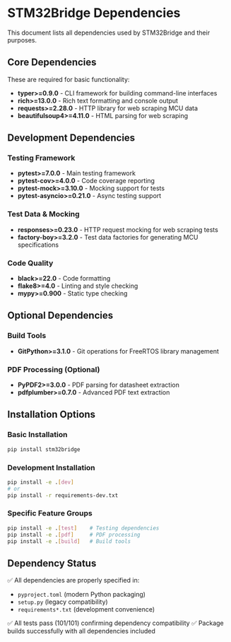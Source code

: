 # STM32Bridge Dependencies

This document lists all dependencies used by STM32Bridge and their purposes.

## Core Dependencies

These are required for basic functionality:

- **typer>=0.9.0** - CLI framework for building command-line interfaces
- **rich>=13.0.0** - Rich text formatting and console output
- **requests>=2.28.0** - HTTP library for web scraping MCU data
- **beautifulsoup4>=4.11.0** - HTML parsing for web scraping

## Development Dependencies

### Testing Framework
- **pytest>=7.0.0** - Main testing framework
- **pytest-cov>=4.0.0** - Code coverage reporting
- **pytest-mock>=3.10.0** - Mocking support for tests
- **pytest-asyncio>=0.21.0** - Async testing support

### Test Data & Mocking
- **responses>=0.23.0** - HTTP request mocking for web scraping tests
- **factory-boy>=3.2.0** - Test data factories for generating MCU specifications

### Code Quality
- **black>=22.0** - Code formatting
- **flake8>=4.0** - Linting and style checking
- **mypy>=0.900** - Static type checking

## Optional Dependencies

### Build Tools
- **GitPython>=3.1.0** - Git operations for FreeRTOS library management

### PDF Processing (Optional)
- **PyPDF2>=3.0.0** - PDF parsing for datasheet extraction
- **pdfplumber>=0.7.0** - Advanced PDF text extraction

## Installation Options

### Basic Installation
```bash
pip install stm32bridge
```

### Development Installation
```bash
pip install -e .[dev]
# or
pip install -r requirements-dev.txt
```

### Specific Feature Groups
```bash
pip install -e .[test]    # Testing dependencies
pip install -e .[pdf]     # PDF processing
pip install -e .[build]   # Build tools
```

## Dependency Status

✅ All dependencies are properly specified in:
- `pyproject.toml` (modern Python packaging)
- `setup.py` (legacy compatibility)
- `requirements*.txt` (development convenience)

✅ All tests pass (101/101) confirming dependency compatibility
✅ Package builds successfully with all dependencies included
